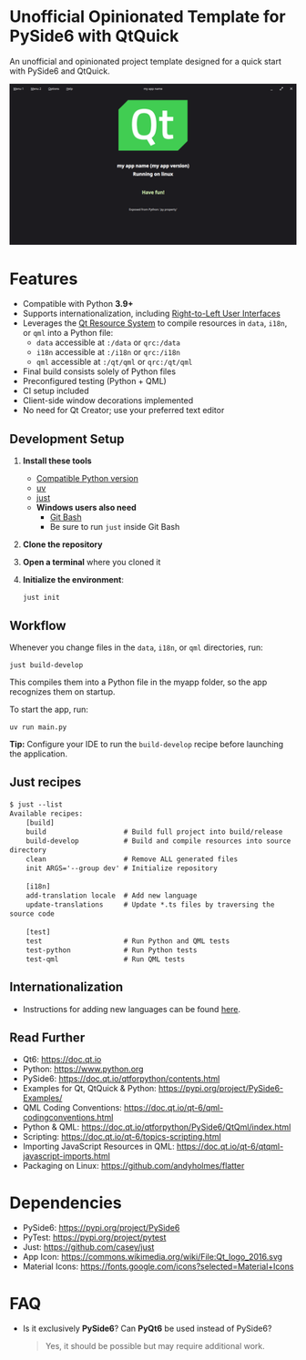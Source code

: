 # Unofficial Opinionated Template for PySide6 with QtQuick

An unofficial and opinionated project template designed for a quick start with PySide6 and QtQuick.

![screenshot](docs/picture.png)

# Features

- Compatible with Python **3.9+**
- Supports internationalization,
  including [Right-to-Left User Interfaces](https://doc.qt.io/qt-6/qtquick-positioning-righttoleft.html)
- Leverages the [Qt Resource System](https://doc.qt.io/qt-6/resources.html) to compile resources in `data`, `i18n`, or
  `qml` into a Python file:
  - `data` accessible at `:/data` or `qrc:/data`
  - `i18n` accessible at `:/i18n` or `qrc:/i18n`
  - `qml` accessible at `:/qt/qml` or `qrc:/qt/qml`
- Final build consists solely of Python files
- Preconfigured testing (Python + QML)
- CI setup included
- Client-side window decorations implemented
- No need for Qt Creator; use your preferred text editor

## Development Setup

1. **Install these tools**

   - [Compatible Python version](https://www.python.org/downloads)
   - [uv](https://github.com/astral-sh/uv)
   - [just](https://github.com/casey/just)
   - **Windows users also need**
     - [Git Bash](https://git-scm.com/downloads)
     - Be sure to run `just` inside Git Bash

2. **Clone the repository**

3. **Open a terminal** where you cloned it

4. **Initialize the environment**:

   ```shell
   just init
   ```
   
## Workflow

Whenever you change files in the `data`, `i18n`, or `qml` directories, run:

```shell
just build-develop
```

This compiles them into a Python file in the myapp folder, so the app recognizes them on startup.

To start the app, run:

```shell
uv run main.py
```

**Tip:** Configure your IDE to run the `build-develop` recipe before launching the application.

## Just recipes

```just
$ just --list
Available recipes:
    [build]
    build                   # Build full project into build/release
    build-develop           # Build and compile resources into source directory
    clean                   # Remove ALL generated files
    init ARGS='--group dev' # Initialize repository

    [i18n]
    add-translation locale  # Add new language
    update-translations     # Update *.ts files by traversing the source code

    [test]
    test                    # Run Python and QML tests
    test-python             # Run Python tests
    test-qml                # Run QML tests
```

## Internationalization

- Instructions for adding new languages can be found [here](docs/internationalization.md).

## Read Further

- Qt6: https://doc.qt.io
- Python: https://www.python.org
- PySide6: https://doc.qt.io/qtforpython/contents.html
- Examples for Qt, QtQuick & Python: https://pypi.org/project/PySide6-Examples/
- QML Coding Conventions: https://doc.qt.io/qt-6/qml-codingconventions.html
- Python & QML: https://doc.qt.io/qtforpython/PySide6/QtQml/index.html
- Scripting: https://doc.qt.io/qt-6/topics-scripting.html
- Importing JavaScript Resources in QML: https://doc.qt.io/qt-6/qtqml-javascript-imports.html
- Packaging on Linux: https://github.com/andyholmes/flatter

# Dependencies

- PySide6: https://pypi.org/project/PySide6
- PyTest: https://pypi.org/project/pytest
- Just: https://github.com/casey/just
- App Icon: https://commons.wikimedia.org/wiki/File:Qt_logo_2016.svg
- Material Icons: https://fonts.google.com/icons?selected=Material+Icons

# FAQ

- Is it exclusively **PySide6**? Can **PyQt6** be used instead of PySide6?
  > Yes, it should be possible but may require additional work.
